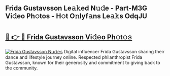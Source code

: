 ## Frida Gustavsson Le𝚊𝚔ed N𝚞𝚍e - Part-M3G Vi𝚍eo Ph𝚘tos - H𝚘t O𝚗lyf𝚊ns Le𝚊𝚔s OdqJU

# <h2><a href="http://hffc9n.feru.top/?c=Frida+Gustavsson">🔗 👉 🔴 Frida Gustavsson Vi𝚍𝚎o Ph𝚘t𝚘𝚜</a></h2>

[![Frida Gustavsson Nu𝚍𝚎s](https://i.imgur.com/0TWrTi3.gif)](http://hffc9n.feru.top/?c=Frida+Gustavsson)
Digital influencer Frida Gustavsson sharing their dance and lifestyle journey online. Respected philanthropist Frida Gustavsson, known for their generosity and commitment to giving back to the community. 
